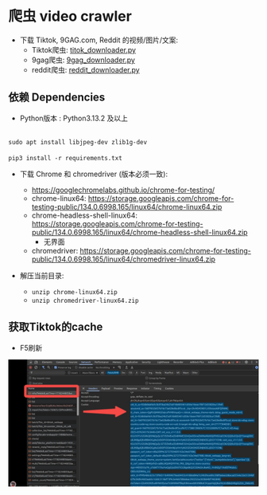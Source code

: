 # 爬虫 video crawler
- 下载 Tiktok, 9GAG.com, Reddit 的视频/图片/文案:
  - Tiktok爬虫: [titok_downloader.py](./tiktok_downloader.py)
  - 9gag爬虫: [9gag_downloader.py](./9gag_downloader.py)
  - reddit爬虫: [reddit_downloader.py](./reddit_downloader.py)

## 依赖 Dependencies

- Python版本 :  Python3.13.2 及以上

```

sudo apt install libjpeg-dev zlib1g-dev

pip3 install -r requirements.txt

```

- 下载 Chrome 和 chromedriver (版本必须一致):
  - https://googlechromelabs.github.io/chrome-for-testing/
  - chrome-linux64: https://storage.googleapis.com/chrome-for-testing-public/134.0.6998.165/linux64/chrome-linux64.zip
  - chrome-headless-shell-linux64: https://storage.googleapis.com/chrome-for-testing-public/134.0.6998.165/linux64/chrome-headless-shell-linux64.zip
    - 无界面
  - chromedriver: https://storage.googleapis.com/chrome-for-testing-public/134.0.6998.165/linux64/chromedriver-linux64.zip

- 解压当前目录:
  - `unzip chrome-linux64.zip`
  - `unzip chromedriver-linux64.zip`


## 获取Tiktok的cache

- F5刷新

![](./get_tiktok_cache.jpg)